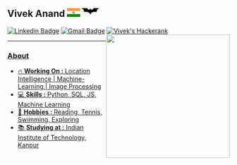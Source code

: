 
## Vivek Anand <img src="https://github.com/hampusborgos/country-flags/blob/main/png250px/in.png" height=20px /><img src="https://github.com/voodooed/voodooed/blob/master/a.jpg" height=25px />
[![Linkedin Badge](https://img.shields.io/badge/-VivekAnand-blue?style=flat-square&logo=Linkedin&logoColor=white&link=https://www.linkedin.com/in/voodooedd/)](https://www.linkedin.com/in/voodooedd//) [![Gmail Badge](https://img.shields.io/badge/-vivanand13@gmail.com-c14438?style=flat-square&logo=Gmail&logoColor=white&link=mailto:vivanand13@gmail.com)](mailto:vivanand13@gmail.com)
<a href="https://www.hackerrank.com/voodooed">
  <img alt="Vivek's Hackerank" width="22px" src="https://cdn.jsdelivr.net/npm/simple-icons@v3/icons/hackerrank.svg" />
<img align="right" src="https://media.giphy.com/media/du3J3cXyzhj75IOgvA/giphy.gif" width=280px height=280px/>

---------------------------------------------------------------------------------------------------------------------------------------------------------------------------------
### About
-  :fire: **Working On :** Location Intelligence | Machine-Learning | Image Processing 
-  :computer: **Skills :** Python, SQL, JS, Machine Learning 
-  :tennis: **Hobbies :** Reading, Tennis, Swimming, Exploring
-  :books: **Studying at :** Indian Institute of Technology, Kanpur
